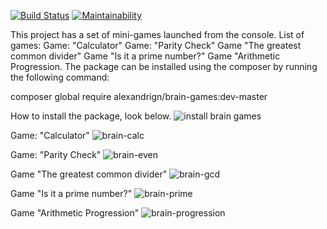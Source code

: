 [![Build Status](https://travis-ci.com/AlexandrIgn/project-lvl1-s470.svg?branch=master)](https://travis-ci.com/AlexandrIgn/project-lvl1-s470)
[![Maintainability](https://api.codeclimate.com/v1/badges/25baa8252e2e8ff26f8b/maintainability)](https://codeclimate.com/github/AlexandrIgn/project-lvl1-s470/maintainability)

This project has a set of mini-games launched from the console.
List of games:
Game: "Calculator"
Game: "Parity Check"
Game "The greatest common divider"
Game "Is it a prime number?"
Game "Arithmetic Progression.
The package can be installed using the composer by running the following command:

composer global require alexandrign/brain-games:dev-master

How to install the package, look below.
![install brain games](https://user-images.githubusercontent.com/46720922/55668581-ffa98700-587c-11e9-8e9f-96b6e0c9499f.gif)

Game: "Calculator"
![brain-calc](https://user-images.githubusercontent.com/46720922/55668645-cae9ff80-587d-11e9-9e5d-d0d511962b63.gif)

Game: "Parity Check"
![brain-even](https://user-images.githubusercontent.com/46720922/55668713-8ad74c80-587e-11e9-9c0b-e0ace9d564fc.gif)

Game "The greatest common divider"
![brain-gcd](https://user-images.githubusercontent.com/46720922/55668747-f8837880-587e-11e9-8e7d-3ecff7685d9a.gif)

Game "Is it a prime number?"
![brain-prime](https://user-images.githubusercontent.com/46720922/55668796-8b241780-587f-11e9-9adc-8d7d1a63e7d5.gif)

Game "Arithmetic Progression"
![brain-progression](https://user-images.githubusercontent.com/46720922/55669044-b9a3f180-5883-11e9-88a6-2826e82ce350.gif)